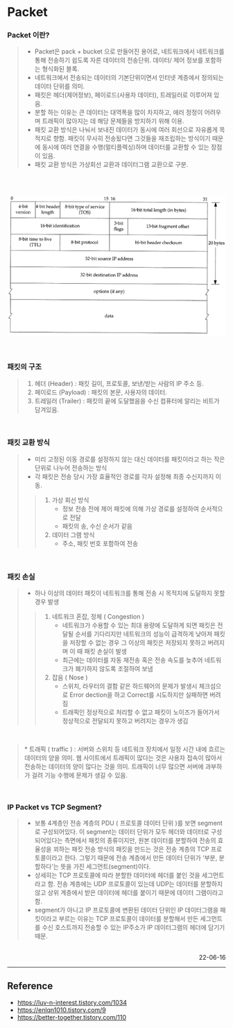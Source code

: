 # Packet

### Packet 이란?

>- Packet은 pack + bucket 으로 만들어진 용어로, 네트워크에서 네트워크를 통해 전송하기 쉽도록 자른 데이터의 전송단위. 데이터/ 제어 정보를 포함하는 형식화된 블록.
>- 네트워크에서 전송되는 데이터의 기본단위이면서 인터넷 계층에서 정의되는 데이터 단위를 의미.
>- 패킷은 헤더(제어정보), 페이로드(사용자 데이터), 트레일러로 이루어져 있음.
>- 분할 하는 이유는 큰 데이터는 대역폭을 많이 차지하고, 에러 정정이 어려우며 트래픽이 많아지는 데 해당 문제들을 방지하기 위해 이용. 
>- 패킷 교환 방식은 나눠서 보내진 데이터가 동시에 여러 회선으로 자유롭게 목적지로 향함. 패킷이 무사히 전송됬다면 그것들을 재조립하는 방식이기 때문에 동시에 여러 연결을 수행(멀티플렉싱)하며 데이터를 교환할 수 있는 장점이 있음.
>- 패킷 교환 방식은 가상회선 교환과 데이터그램 교환으로 구분.  
>

<br/><br/>

![Packet](./img/Packet_structure.png)

<br/>

### 패킷의 구조
>1) 헤더 (Header) : 패킷 길이, 프로토콜, 보낸/받는 사람의 IP 주소 등.
>2) 페이로드 (Payload) : 패킷의 본문, 사용자의 데이터.
>3) 트레일러 (Trailer) : 패킷의 끝에 도달했음을 수신 컴퓨터에 알리는 비트가 담겨있음.

<br/>

### 패킷 교환 방식
>- 미리 고정된 이동 경로를 설정하지 않는 대신 데이터를 패킷이라고 하는 작은 단위로 나누어 전송하는 방식
>- 각 패킷은 전송 당시 가장 효율적인 경로를 각자 설정해 최종 수신지까지 이동.
>>1) 가상 회선 방식
>>      - 정보 전송 전에 제어 패킷에 의해 가상 경로를 설정하여 순서적으로 전달
>>      - 패킷의 송, 수신 순서가 같음
>>2) 데이터 그램 방식
>>      - 주소, 패킷 번호 포함하여 전송

<br/>

### 패킷 손실
>- 하나 이상의 데이터 패킷이 네트워크를 통해 전송 시 목적지에 도달하지 못할 경우 발생
>>1) 네트워크 혼잡, 정체 ( Congestion )
>>      - 네트워크가 수용할 수 있는 최대 용량에 도달하게 되면 패킷은 전달될 순서를 기다리지만 네트워크의 성능이 급격하게 낮아져 패킷을 저장할 수 없는 경우 그 이상의 패킷은 저장되지 못하고 버려지며 이 때 패킷 손실이 발생
>>      - 최근에는 데이터를 자동 재전송 혹은 전송 속도를 늦추어 네트워크가 폐기하지 않도록 조절하여 보냄
>>2) 잡음 ( Nose )
>>      - 스위치, 라우터의 결함 같은 하드웨어의 문제가 발생시 체크섬으로 Error dection을 하고 Correct를 시도하지만 실패하면 버려짐
>>      - 트래픽인 정상적으로 처리할 수 없고 패킷이 노이즈가 들어가서 정상적으로 전달되지 못하고 버려지는 경우가 생김 

<br/>

>\* 트래픽 ( traffic ) : 서버와 스위치 등 네트워크 장치에서 일정 시간 내에 흐르는 데이터의 양을 의미. 웹 사이트에서 트래픽이 많다는 것은 사용자 접속이 많아서 전송하는 데이터의 양이 많다는 것을 의미. 트래픽이 너무 많으면 서버에 과부하가 걸려 기능 수행에 문제가 생길 수 있음.  

<br/>

### IP Packet vs TCP Segment?
>- 보통 4계층인 전송 계층의 PDU ( 프로토콜 데이터 단위 )를 보면 segment로 구성되어있다. 이 segment는 데이터 단위가 모두 헤더와 데이터로 구성되어있다는 측면에서 패킷의 종류이지만, 원본 데이터를 분할하여 전송의 효율성을 꾀하는 패킷 전송 방식의 패킷을 만드는 것은 전송 계층의 TCP 프로토콜이라고 한다. 그렇기 때문에 전송 계층에서 만든 데이터 단위가 ‘부분, 분할하다’는 뜻을 가진 세그먼트(segment)이다.
>- 상세히는 TCP 프로토콜에 따라 분할한 데이터에 헤더를 붙인 것을 세그먼트라고 함. 전송 계층에는 UDP 프로토콜이 있는데 UDP는 데이터를 분할하지 않고 상위 계층에서 받은 데이터에 헤더를 붙이기 때문에 데이터 그램이라고 함.
>- segment가 아니고 IP 프로토콜에 변환된 데이터 단위인 IP 데이터그램을 패킷이라고 부르는 이유는 TCP 프로토콜이 데이터를 분할해서 만든 세그먼트를 수신 호스트까지 전송할 수 있는 IP주소가 IP 데이터그램의 헤더에 담기기 때문. 

<br>

<div style="text-align: right">22-06-16</div>

-------

## Reference
- https://luv-n-interest.tistory.com/1034
- https://enlqn1010.tistory.com/9
- https://better-together.tistory.com/110 

